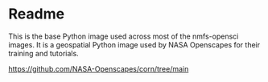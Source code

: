 # Readme

This is the base Python image used across most of the nmfs-opensci images. It is a geospatial Python image used by NASA Openscapes for their training and tutorials.

https://github.com/NASA-Openscapes/corn/tree/main